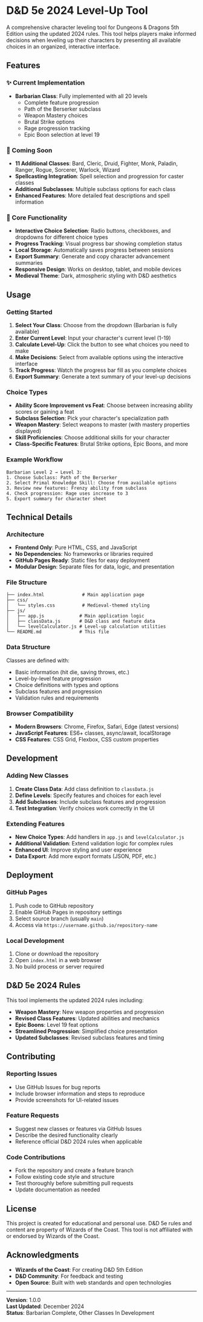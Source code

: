 # D&D 5e 2024 Level-Up Tool

A comprehensive character leveling tool for Dungeons & Dragons 5th Edition using the updated 2024 rules. This tool helps players make informed decisions when leveling up their characters by presenting all available choices in an organized, interactive interface.

## Features

### ✨ Current Implementation
- **Barbarian Class**: Fully implemented with all 20 levels
  - Complete feature progression
  - Path of the Berserker subclass
  - Weapon Mastery choices
  - Brutal Strike options
  - Rage progression tracking
  - Epic Boon selection at level 19

### 🚧 Coming Soon
- **11 Additional Classes**: Bard, Cleric, Druid, Fighter, Monk, Paladin, Ranger, Rogue, Sorcerer, Warlock, Wizard
- **Spellcasting Integration**: Spell selection and progression for caster classes
- **Additional Subclasses**: Multiple subclass options for each class
- **Enhanced Features**: More detailed feat descriptions and spell information

### 🎯 Core Functionality
- **Interactive Choice Selection**: Radio buttons, checkboxes, and dropdowns for different choice types
- **Progress Tracking**: Visual progress bar showing completion status
- **Local Storage**: Automatically saves progress between sessions
- **Export Summary**: Generate and copy character advancement summaries
- **Responsive Design**: Works on desktop, tablet, and mobile devices
- **Medieval Theme**: Dark, atmospheric styling with D&D aesthetics

## Usage

### Getting Started
1. **Select Your Class**: Choose from the dropdown (Barbarian is fully available)
2. **Enter Current Level**: Input your character's current level (1-19)
3. **Calculate Level-Up**: Click the button to see what choices you need to make
4. **Make Decisions**: Select from available options using the interactive interface
5. **Track Progress**: Watch the progress bar fill as you complete choices
6. **Export Summary**: Generate a text summary of your level-up decisions

### Choice Types
- **Ability Score Improvement vs Feat**: Choose between increasing ability scores or gaining a feat
- **Subclass Selection**: Pick your character's specialization path
- **Weapon Mastery**: Select weapons to master (with mastery properties displayed)
- **Skill Proficiencies**: Choose additional skills for your character
- **Class-Specific Features**: Brutal Strike options, Epic Boons, and more

### Example Workflow
```
Barbarian Level 2 → Level 3:
1. Choose Subclass: Path of the Berserker
2. Select Primal Knowledge Skill: Choose from available options
3. Review new features: Frenzy ability from subclass
4. Check progression: Rage uses increase to 3
5. Export summary for character sheet
```

## Technical Details

### Architecture
- **Frontend Only**: Pure HTML, CSS, and JavaScript
- **No Dependencies**: No frameworks or libraries required
- **GitHub Pages Ready**: Static files for easy deployment
- **Modular Design**: Separate files for data, logic, and presentation

### File Structure
```
├── index.html              # Main application page
├── css/
│   └── styles.css          # Medieval-themed styling
├── js/
│   ├── app.js             # Main application logic
│   ├── classData.js       # D&D class and feature data
│   └── levelCalculator.js # Level-up calculation utilities
└── README.md              # This file
```

### Data Structure
Classes are defined with:
- Basic information (hit die, saving throws, etc.)
- Level-by-level feature progression
- Choice definitions with types and options
- Subclass features and progression
- Validation rules and requirements

### Browser Compatibility
- **Modern Browsers**: Chrome, Firefox, Safari, Edge (latest versions)
- **JavaScript Features**: ES6+ classes, async/await, localStorage
- **CSS Features**: CSS Grid, Flexbox, CSS custom properties

## Development

### Adding New Classes
1. **Create Class Data**: Add class definition to `classData.js`
2. **Define Levels**: Specify features and choices for each level
3. **Add Subclasses**: Include subclass features and progression
4. **Test Integration**: Verify choices work correctly in the UI

### Extending Features
- **New Choice Types**: Add handlers in `app.js` and `levelCalculator.js`
- **Additional Validation**: Extend validation logic for complex rules
- **Enhanced UI**: Improve styling and user experience
- **Data Export**: Add more export formats (JSON, PDF, etc.)

## Deployment

### GitHub Pages
1. Push code to GitHub repository
2. Enable GitHub Pages in repository settings
3. Select source branch (usually `main`)
4. Access via `https://username.github.io/repository-name`

### Local Development
1. Clone or download the repository
2. Open `index.html` in a web browser
3. No build process or server required

## D&D 5e 2024 Rules

This tool implements the updated 2024 rules including:
- **Weapon Mastery**: New weapon properties and progression
- **Revised Class Features**: Updated abilities and mechanics
- **Epic Boons**: Level 19 feat options
- **Streamlined Progression**: Simplified choice presentation
- **Updated Subclasses**: Revised subclass features and timing

## Contributing

### Reporting Issues
- Use GitHub Issues for bug reports
- Include browser information and steps to reproduce
- Provide screenshots for UI-related issues

### Feature Requests
- Suggest new classes or features via GitHub Issues
- Describe the desired functionality clearly
- Reference official D&D 2024 rules when applicable

### Code Contributions
- Fork the repository and create a feature branch
- Follow existing code style and structure
- Test thoroughly before submitting pull requests
- Update documentation as needed

## License

This project is created for educational and personal use. D&D 5e rules and content are property of Wizards of the Coast. This tool is not affiliated with or endorsed by Wizards of the Coast.

## Acknowledgments

- **Wizards of the Coast**: For creating D&D 5th Edition
- **D&D Community**: For feedback and testing
- **Open Source**: Built with web standards and open technologies

---

**Version**: 1.0.0  
**Last Updated**: December 2024  
**Status**: Barbarian Complete, Other Classes In Development
